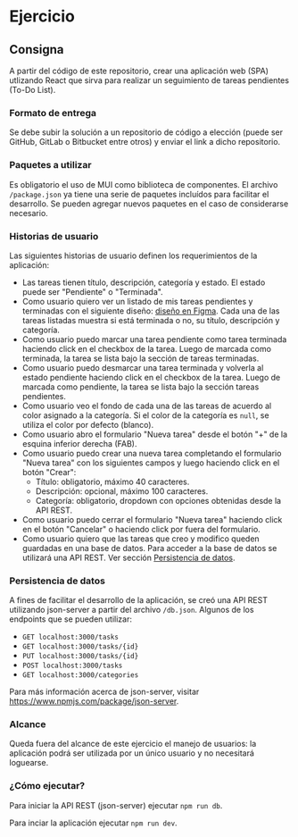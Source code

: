 # Ejercicio

## Consigna
A partir del código de este repositorio, crear una aplicación web (SPA) utlizando React que sirva para realizar un seguimiento de tareas pendientes (To-Do List).

### Formato de entrega
Se debe subir la solución a un repositorio de código a elección (puede ser GitHub, GitLab o Bitbucket entre otros) y enviar el link a dicho repositorio.

### Paquetes a utilizar
Es obligatorio el uso de MUI como biblioteca de componentes. El archivo ```/package.json``` ya tiene una serie de paquetes incluídos para facilitar el desarrollo. Se pueden agregar nuevos paquetes en el caso de considerarse necesario.

### Historias de usuario
Las siguientes historias de usuario definen los requerimientos de la aplicación:

- Las tareas tienen título, descripción, categoría y estado. El estado puede ser "Pendiente" o "Terminada".
- Como usuario quiero ver un listado de mis tareas pendientes y terminadas con el siguiente diseño: [diseño en Figma](https://www.figma.com/file/4Zwx6CXgKhV8yRGaIBnQK9/To-Do-List?type=design&node-id=0%3A1&mode=design&t=vOfS9v6wmkyCJvcF-1). Cada una de las tareas listadas muestra si está terminada o no, su título, descripción y categoría.
- Como usuario puedo marcar una tarea pendiente como tarea terminada haciendo click en el checkbox de la tarea. Luego de marcada como terminada, la tarea se lista bajo la sección de tareas terminadas.
- Como usuario puedo desmarcar una tarea terminada y volverla al estado pendiente haciendo click en el checkbox de la tarea. Luego de marcada como pendiente, la tarea se lista bajo la sección tareas pendientes.
- Como usuario veo el fondo de cada una de las tareas de acuerdo al color asignado a la categoría. Si el color de la categoría es ```null```, se utiliza el color por defecto (blanco).
- Como usuario abro el formulario "Nueva tarea" desde el botón "+" de la esquina inferior derecha (FAB).
- Como usuario puedo crear una nueva tarea completando el formulario "Nueva tarea" con los siguientes campos y luego haciendo click en el botón "Crear":
  - Título: obligatorio, máximo 40 caracteres.
  - Descripción: opcional, máximo 100 caracteres.
  - Categoría: obligatorio, dropdown con opciones obtenidas desde la API REST.
- Como usuario puedo cerrar el formulario "Nueva tarea" haciendo click en el botón "Cancelar" o haciendo click por fuera del formulario.
- Como usuario quiero que las tareas que creo y modifico queden guardadas en una base de datos. Para acceder a la base de datos se utilizará una API REST. Ver sección [Persistencia de datos](#persistencia-de-datos).

### Persistencia de datos
A fines de facilitar el desarrollo de la aplicación, se creó una API REST utilizando json-server a partir del archivo ```/db.json```. Algunos de los endpoints que se pueden utilizar:

- ```GET localhost:3000/tasks```
- ```GET localhost:3000/tasks/{id}```
- ```PUT localhost:3000/tasks/{id}```
- ```POST localhost:3000/tasks```
- ```GET localhost:3000/categories```

Para más información acerca de json-server, visitar https://www.npmjs.com/package/json-server.

### Alcance
Queda fuera del alcance de este ejercicio el manejo de usuarios: la aplicación podrá ser utilizada por un único usuario y no necesitará loguearse.

### ¿Cómo ejecutar?
Para iniciar la API REST (json-server) ejecutar ```npm run db```.

Para inciar la aplicación ejecutar ```npm run dev```.
